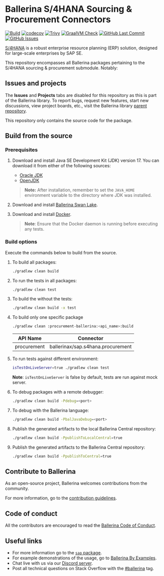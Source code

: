 # Ballerina S/4HANA Sourcing & Procurement Connectors

[![Build](https://github.com/ballerina-platform/module-ballerinax-sap.s4hana.procurement/actions/workflows/ci.yml/badge.svg)](https://github.com/ballerina-platform/module-ballerinax-sap.s4hana.procurement/actions/workflows/ci.yml)
[![codecov](https://codecov.io/gh/ballerina-platform/module-ballerinax-sap.s4hana.procurement/branch/main/graph/badge.svg)](https://codecov.io/gh/ballerina-platform/module-ballerinax-sap.s4hana.procurement)
[![Trivy](https://github.com/ballerina-platform/module-ballerinax-sap.s4hana.procurement/actions/workflows/trivy-scan.yml/badge.svg)](https://github.com/ballerina-platform/module-ballerinax-sap.s4hana.procurement/actions/workflows/trivy-scan.yml)
[![GraalVM Check](https://github.com/ballerina-platform/module-ballerinax-sap.s4hana.procurement/actions/workflows/build-with-bal-test-graalvm.yml/badge.svg)](https://github.com/ballerina-platform/module-ballerinax-sap.s4hana.procurement/actions/workflows/build-with-bal-test-graalvm.yml)
[![GitHub Last Commit](https://img.shields.io/github/last-commit/ballerina-platform/module-ballerinax-sap.s4hana.procurement.svg)](https://github.com/ballerina-platform/module-ballerinax-sap.s4hana.procurement/commits/main)
[![GitHub Issues](https://img.shields.io/github/issues/ballerina-platform/ballerina-library/module/s4hana.svg?label=Open%20Issues)](https://github.com/ballerina-platform/ballerina-library/labels/module%2Fs4hana)

[S/4HANA](https://www.sap.com/india/products/erp/s4hana.html) is a robust enterprise resource planning (ERP) solution,
designed for large-scale enterprises by SAP SE.

This repository encompasses all Ballerina packages pertaining to the S/4HANA sourcing & procurement submodule. Notably:

## Issues and projects

The **Issues** and **Projects** tabs are disabled for this repository as this is part of the Ballerina library. To
report bugs, request new features, start new discussions, view project boards, etc., visit the Ballerina
library [parent repository](https://github.com/ballerina-platform/ballerina-library).

This repository only contains the source code for the package.

## Build from the source

### Prerequisites

1. Download and install Java SE Development Kit (JDK) version 17. You can download it from either of the following
   sources:

    * [Oracle JDK](https://www.oracle.com/java/technologies/downloads/)
    * [OpenJDK](https://adoptium.net/)

   > **Note:** After installation, remember to set the `JAVA_HOME` environment variable to the directory where JDK was
   installed.

2. Download and install [Ballerina Swan Lake](https://ballerina.io/).

3. Download and install [Docker](https://www.docker.com/get-started).

   > **Note**: Ensure that the Docker daemon is running before executing any tests.

### Build options

Execute the commands below to build from the source.

1. To build all packages:

   ```bash
   ./gradlew clean build
   ```

2. To run the tests in all packages:

   ```bash
   ./gradlew clean test
   ```

3. To build the without the tests:

   ```bash
   ./gradlew clean build -x test
   ```

4. To build only one specific package

   ```bash
   ./gradlew clean :procurement-ballerina:<api_name>:build
   ```

   |   API Name  |            Connector             |
   | ----------- | -------------------------------- |
   | procurement | ballerinax/sap.s4hana.procurement |

5. To run tests against different environment:

   ```bash
   isTestOnLiveServer=true ./gradlew clean test 
   ```
   **Note**: `isTestOnLiveServer` is false by default, tests are run against mock server.

6. To debug packages with a remote debugger:

   ```bash
   ./gradlew clean build -Pdebug=<port>
   ```

7. To debug with the Ballerina language:

   ```bash
   ./gradlew clean build -PbalJavaDebug=<port>
   ```

8. Publish the generated artifacts to the local Ballerina Central repository:

    ```bash
    ./gradlew clean build -PpublishToLocalCentral=true
    ```

9. Publish the generated artifacts to the Ballerina Central repository:

   ```bash
   ./gradlew clean build -PpublishToCentral=true
   ```

## Contribute to Ballerina

As an open-source project, Ballerina welcomes contributions from the community.

For more information, go to the [contribution guidelines](https://github.com/ballerina-platform/ballerina-lang/blob/master/CONTRIBUTING.md).

## Code of conduct

All the contributors are encouraged to read the [Ballerina Code of Conduct](https://ballerina.io/code-of-conduct).

## Useful links

* For more information go to the [`sap` package](https://lib.ballerina.io/ballerinax/sap/latest).
* For example demonstrations of the usage, go to [Ballerina By Examples](https://ballerina.io/learn/by-example/).
* Chat live with us via our [Discord server](https://discord.gg/ballerinalang).
* Post all technical questions on Stack Overflow with the [#ballerina](https://stackoverflow.com/questions/tagged/ballerina) tag.
